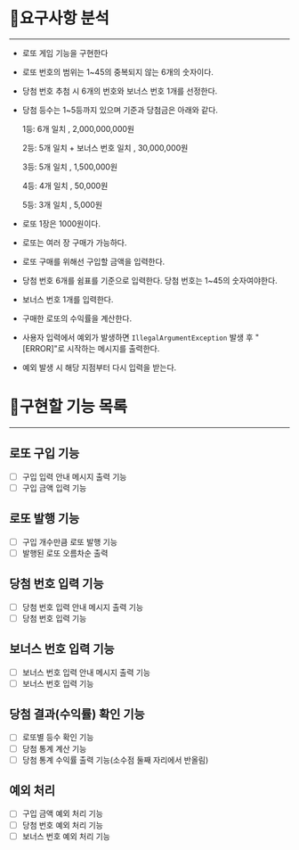 # 📝요구사항 분석

---

- 로또 게임 기능을 구현한다
- 로또 번호의 범위는 1~45의 중복되지 않는 6개의 숫자이다.
- 당첨 번호 추첨 시 6개의 번호와 보너스 번호 1개를 선정한다.
- 당첨 등수는 1~5등까지 있으며 기준과 당첨금은 아래와 같다.

  1등: 6개 일치 , 2,000,000,000원

  2등: 5개 일치 + 보너스 번호 일치 , 30,000,000원

  3등: 5개 일치 , 1,500,000원

  4등: 4개 일치 , 50,000원

  5등: 3개 일치 , 5,000원

- 로또 1장은 1000원이다.
- 로또는 여러 장 구매가 가능하다.
- 로또 구매를 위해선 구입할 금액을 입력한다.
- 당첨 번호 6개를 쉼표를 기준으로 입력한다. 당첨 번호는 1~45의 숫자여야한다.
- 보너스 번호 1개를 입력한다.
- 구매한 로또의 수익률을 계산한다.
- 사용자 입력에서 예외가 발생하면 `IllegalArgumentException` 발생 후 "[ERROR]"로 시작하는 메시지를 출력한다.
- 예외 발생 시 해당 지점부터 다시 입력을 받는다.

# 🚀구현할 기능 목록

---

## 로또 구입 기능

- [ ]  구입 입력 안내 메시지 출력 기능
- [ ]  구입 금액 입력 기능

## 로또 발행 기능

- [ ]  구입 개수만큼 로또 발행 기능
- [ ]  발행된 로또 오름차순 출력

## 당첨 번호 입력 기능

- [ ]  당첨 번호 입력 안내 메시지 출력 기능
- [ ]  당첨 번호 입력 기능

## 보너스 번호 입력 기능

- [ ]  보너스 번호 입력 안내 메시지 출력 기능
- [ ]  보너스 번호 입력 기능

## 당첨 결과(수익률) 확인 기능

- [ ]  로또별 등수 확인 기능
- [ ]  당첨 통계 계산 기능
- [ ]  당첨 통계 수익률 출력 기능(소수점 둘째 자리에서 반올림)

## 예외 처리

- [ ]  구입 금액 예외 처리 기능
- [ ]  당첨 번호 예외 처리 기능
- [ ]  보너스 번호 예외 처리 기능
